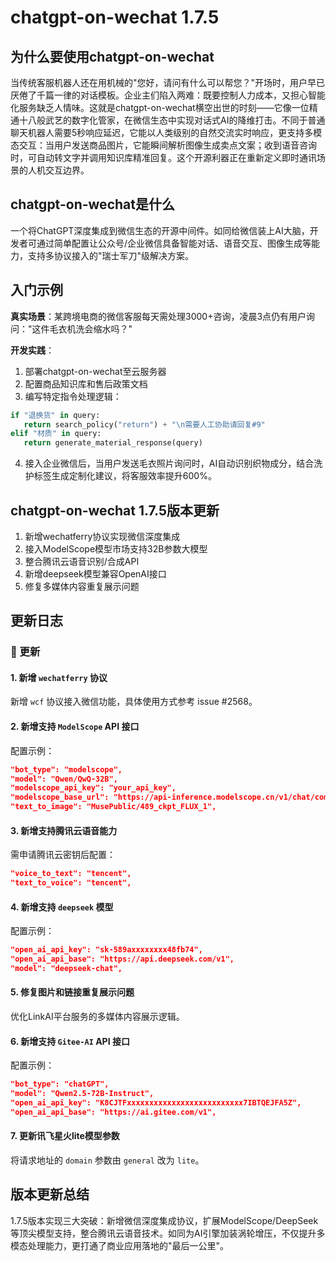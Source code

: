 # chatgpt-on-wechat 1.7.5
## 为什么要使用chatgpt-on-wechat  

当传统客服机器人还在用机械的"您好，请问有什么可以帮您？"开场时，用户早已厌倦了千篇一律的对话模板。企业主们陷入两难：既要控制人力成本，又担心智能化服务缺乏人情味。这就是chatgpt-on-wechat横空出世的时刻——它像一位精通十八般武艺的数字化管家，在微信生态中实现对话式AI的降维打击。不同于普通聊天机器人需要5秒响应延迟，它能以人类级别的自然交流实时响应，更支持多模态交互：当用户发送商品图片，它能瞬间解析图像生成卖点文案；收到语音咨询时，可自动转文字并调用知识库精准回复。这个开源利器正在重新定义即时通讯场景的人机交互边界。

## chatgpt-on-wechat是什么  

一个将ChatGPT深度集成到微信生态的开源中间件。如同给微信装上AI大脑，开发者可通过简单配置让公众号/企业微信具备智能对话、语音交互、图像生成等能力，支持多协议接入的"瑞士军刀"级解决方案。

## 入门示例  

**真实场景**：某跨境电商的微信客服每天需处理3000+咨询，凌晨3点仍有用户询问："这件毛衣机洗会缩水吗？"  

**开发实践**：  
1. 部署chatgpt-on-wechat至云服务器  
2. 配置商品知识库和售后政策文档  
3. 编写特定指令处理逻辑：
```python
if "退换货" in query:
   return search_policy("return") + "\n需要人工协助请回复#9"
elif "材质" in query:
   return generate_material_response(query)
```
4. 接入企业微信后，当用户发送毛衣照片询问时，AI自动识别织物成分，结合洗护标签生成定制化建议，将客服效率提升600%。

## chatgpt-on-wechat 1.7.5版本更新  

1. 新增wechatferry协议实现微信深度集成  
2. 接入ModelScope模型市场支持32B参数大模型  
3. 整合腾讯云语音识别/合成API  
4. 新增deepseek模型兼容OpenAI接口  
5. 修复多媒体内容重复展示问题

## 更新日志  

### 🌟 更新  

#### 1. 新增 `wechatferry` 协议  
新增 `wcf` 协议接入微信功能，具体使用方式参考 issue #2568。  

#### 2. 新增支持 `ModelScope` API 接口  
配置示例：  
```json
"bot_type": "modelscope",
"model": "Qwen/QwQ-32B",
"modelscope_api_key": "your_api_key",
"modelscope_base_url": "https://api-inference.modelscope.cn/v1/chat/completions",
"text_to_image": "MusePublic/489_ckpt_FLUX_1",
```

#### 3. 新增支持腾讯云语音能力  
需申请腾讯云密钥后配置：  
```json
"voice_to_text": "tencent",
"text_to_voice": "tencent",
```

#### 4. 新增支持 `deepseek` 模型  
配置示例：  
```json
"open_ai_api_key": "sk-589axxxxxxxx48fb74",
"open_ai_api_base": "https://api.deepseek.com/v1",
"model": "deepseek-chat",
```

#### 5. 修复图片和链接重复展示问题  
优化LinkAI平台服务的多媒体内容展示逻辑。

#### 6. 新增支持 `Gitee-AI` API 接口  
配置示例：  
```json
"bot_type": "chatGPT",
"model": "Qwen2.5-72B-Instruct",
"open_ai_api_key": "K8CJTFxxxxxxxxxxxxxxxxxxxxxxxxxx7IBTQEJFA5Z",
"open_ai_api_base": "https://ai.gitee.com/v1",
```

#### 7. 更新讯飞星火lite模型参数  
将请求地址的 `domain` 参数由 `general` 改为 `lite`。

## 版本更新总结  

1.7.5版本实现三大突破：新增微信深度集成协议，扩展ModelScope/DeepSeek等顶尖模型支持，整合腾讯云语音技术。如同为AI引擎加装涡轮增压，不仅提升多模态处理能力，更打通了商业应用落地的"最后一公里"。
